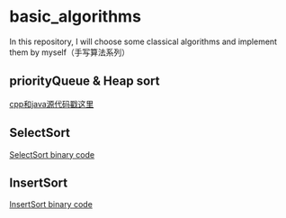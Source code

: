 # basic_algorithms
In this repository, I will choose some classical algorithms and implement them by myself（手写算法系列）

## priorityQueue & Heap sort
[cpp和java源代码戳这里](https://github.com/sunliancheng/basic_algorithms/tree/master/Heap&PriorityQueue)

## SelectSort
[SelectSort binary code](https://github.com/sunliancheng/basic_algorithms/tree/master/Heap&PriorityQueue)

## InsertSort
[InsertSort binary code](https://github.com/sunliancheng/basic_algorithms/tree/master/Heap&PriorityQueue)
